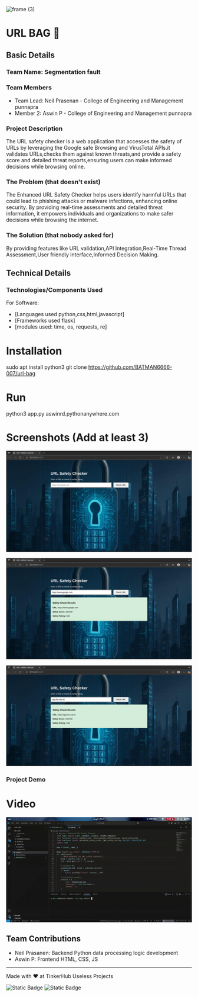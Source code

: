 <img width="3188" height="1202" alt="frame (3)" src="https://github.com/user-attachments/assets/517ad8e9-ad22-457d-9538-a9e62d137cd7" />


# URL BAG 🎯


## Basic Details
### Team Name: Segmentation fault


### Team Members
- Team Lead: Neil Prasenan - College of Engineering and Management punnapra
- Member 2: Aswin P  - College of Engineering and Management punnapra

### Project Description
The URL safety checker is a web application that accesses the safety of URLs by leveraging the Google safe Browsing and VirusTotal APIs.it validates URLs,checks them against known threats,and provide a safety score and detailed threat reports,ensuring users can make informed decisions while browsing online.

### The Problem (that doesn't exist)
 The Enhanced URL Safety Checker helps users identify harmful URLs that could lead to phishing attacks or malware infections, enhancing online security. By providing real-time assessments and detailed threat information, it empowers individuals and organizations to make safer decisions while browsing the internet.

### The Solution (that nobody asked for)
 By providing features like  URL validation,API Integration,Real-Time Thread Assessment,User friendly interface,Informed Decision Making. 

## Technical Details
### Technologies/Components Used
For Software:
- [Languages used python,css,html,javascript]
- [Frameworks used flask]
- [modules used: time, os, requests, re]


# Installation
sudo apt install python3
git clone https://github.com/BATMAN6666-007/url-bag

# Run
python3 app.py
aswinrd.pythonanywhere.com


# Screenshots (Add at least 3)
![Screenshot1](static/screenshot1.png)

![Screenshot2](static/screenshot2.png)

![Screenshot3](static/screenshot3.png)

### Project Demo
# Video
![](static/screenrecord.gif)

## Team Contributions
- Neil Prasanen: Backend Python data processing logic development
- Aswin P: Frontend HTML, CSS, JS

---
Made with ❤️ at TinkerHub Useless Projects 

![Static Badge](https://img.shields.io/badge/TinkerHub-24?color=%23000000&link=https%3A%2F%2Fwww.tinkerhub.org%2F)
![Static Badge](https://img.shields.io/badge/UselessProjects--25-25?link=https%3A%2F%2Fwww.tinkerhub.org%2Fevents%2FQ2Q1TQKX6Q%2FUseless%2520Projects)




